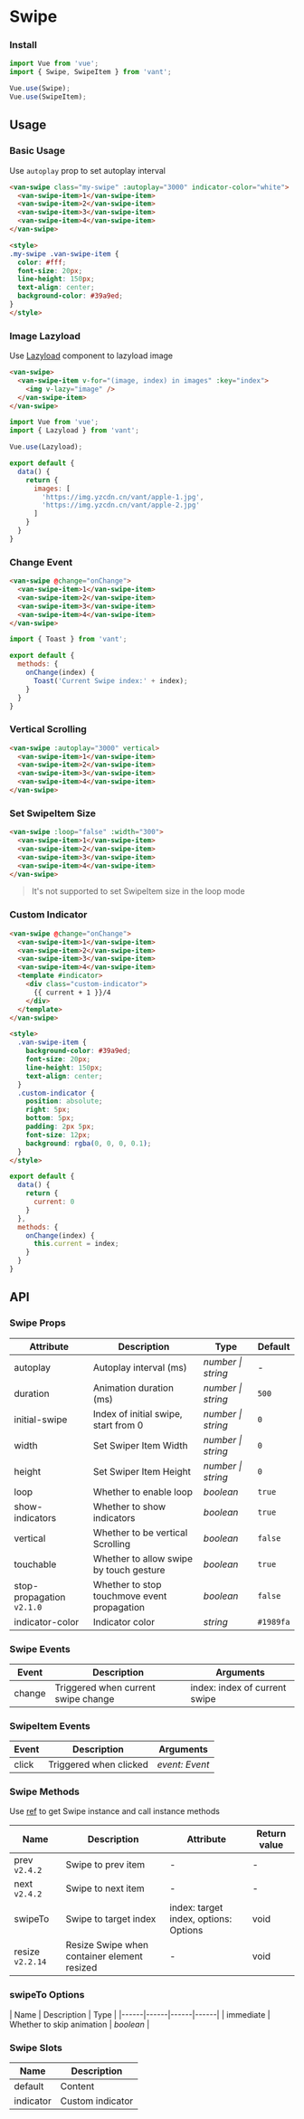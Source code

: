 # Swipe

### Install

```js
import Vue from 'vue';
import { Swipe, SwipeItem } from 'vant';

Vue.use(Swipe);
Vue.use(SwipeItem);
```

## Usage

### Basic Usage

Use `autoplay` prop to set autoplay interval

```html
<van-swipe class="my-swipe" :autoplay="3000" indicator-color="white">
  <van-swipe-item>1</van-swipe-item>
  <van-swipe-item>2</van-swipe-item>
  <van-swipe-item>3</van-swipe-item>
  <van-swipe-item>4</van-swipe-item>
</van-swipe>

<style>
.my-swipe .van-swipe-item {
  color: #fff;
  font-size: 20px;
  line-height: 150px;
  text-align: center;
  background-color: #39a9ed;
}
</style>
```

### Image Lazyload

Use [Lazyload](#/en-US/lazyload) component to lazyload image

```html
<van-swipe>
  <van-swipe-item v-for="(image, index) in images" :key="index">
    <img v-lazy="image" />
  </van-swipe-item>
</van-swipe>
```

```js
import Vue from 'vue';
import { Lazyload } from 'vant';

Vue.use(Lazyload);

export default {
  data() {
    return {
      images: [
        'https://img.yzcdn.cn/vant/apple-1.jpg',
        'https://img.yzcdn.cn/vant/apple-2.jpg'
      ]
    }
  }
}
```

### Change Event

```html
<van-swipe @change="onChange">
  <van-swipe-item>1</van-swipe-item>
  <van-swipe-item>2</van-swipe-item>
  <van-swipe-item>3</van-swipe-item>
  <van-swipe-item>4</van-swipe-item>
</van-swipe>
```

```js
import { Toast } from 'vant';

export default {
  methods: {
    onChange(index) {
      Toast('Current Swipe index:' + index);
    }
  }
}
```

### Vertical Scrolling

```html
<van-swipe :autoplay="3000" vertical>
  <van-swipe-item>1</van-swipe-item>
  <van-swipe-item>2</van-swipe-item>
  <van-swipe-item>3</van-swipe-item>
  <van-swipe-item>4</van-swipe-item>
</van-swipe>
```

### Set SwipeItem Size

```html
<van-swipe :loop="false" :width="300">
  <van-swipe-item>1</van-swipe-item>
  <van-swipe-item>2</van-swipe-item>
  <van-swipe-item>3</van-swipe-item>
  <van-swipe-item>4</van-swipe-item>
</van-swipe>
```

> It's not supported to set SwipeItem size in the loop mode

### Custom Indicator

```html
<van-swipe @change="onChange">
  <van-swipe-item>1</van-swipe-item>
  <van-swipe-item>2</van-swipe-item>
  <van-swipe-item>3</van-swipe-item>
  <van-swipe-item>4</van-swipe-item>
  <template #indicator>
    <div class="custom-indicator">
      {{ current + 1 }}/4
    </div>
  </template>
</van-swipe>

<style>
  .van-swipe-item {
    background-color: #39a9ed;
    font-size: 20px;
    line-height: 150px;
    text-align: center;
  }
  .custom-indicator {
    position: absolute;
    right: 5px;
    bottom: 5px;
    padding: 2px 5px;
    font-size: 12px;
    background: rgba(0, 0, 0, 0.1);
  }
</style>
```

```js
export default {
  data() {
    return {
      current: 0
    }
  },
  methods: {
    onChange(index) {
      this.current = index;
    }
  }
}
```

## API

### Swipe Props

| Attribute | Description | Type | Default |
|------|------|------|------|
| autoplay | Autoplay interval (ms) | *number \| string* | - |
| duration | Animation duration (ms) | *number \| string* | `500` |
| initial-swipe | Index of initial swipe, start from 0 | *number \| string* | `0` |
| width | Set Swiper Item Width | *number \| string* | `0` |
| height | Set Swiper Item Height | *number \| string* | `0` |
| loop | Whether to enable loop | *boolean* | `true` |
| show-indicators | Whether to show indicators | *boolean* | `true` |
| vertical | Whether to be vertical Scrolling | *boolean* | `false` |
| touchable | Whether to allow swipe by touch gesture | *boolean* | `true` |
| stop-propagation `v2.1.0` | Whether to stop touchmove event propagation | *boolean* | `false` |
| indicator-color | Indicator color | *string* | `#1989fa` |

### Swipe Events

| Event | Description | Arguments |
|------|------|------|
| change | Triggered when current swipe change | index: index of current swipe |

### SwipeItem Events

| Event | Description | Arguments |
|------|------|------|
| click | Triggered when clicked | *event: Event* |

### Swipe Methods

Use [ref](https://vuejs.org/v2/api/#ref) to get Swipe instance and call instance methods

| Name | Description | Attribute | Return value |
|------|------|------|------|
| prev `v2.4.2` | Swipe to prev item | - | - |
| next `v2.4.2` | Swipe to next item | - | - |
| swipeTo | Swipe to target index | index: target index, options: Options | void |
| resize `v2.2.14` | Resize Swipe when container element resized | - | void |

### swipeTo Options

| Name | Description | Type |
|------|------|------|------|
| immediate | Whether to skip animation | *boolean* |

### Swipe Slots

| Name | Description |
|------|------|
| default | Content |
| indicator | Custom indicator |
